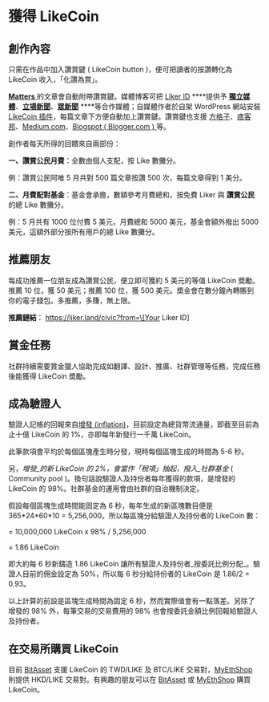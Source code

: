# 獲得 LikeCoin

## 創作內容

只需在作品中加入讚賞鍵 \( LikeCoin button \)，便可把讀者的按讚轉化為 LikeCoin 收入，「化讚為賞」。

[**Matters** ](https://matters.news/)的文章會自動附帶讚賞鍵。媒體博客可把 [Liker ID](https://docs.like.co/v/zh/user-guide/liker-id) ****提供予 [**獨立媒體**](https://www.inmediahk.net/)、[**立場新聞**](https://thestandnews.com/)、[**眾新聞**](https://www.hkcnews.com/) ****等合作媒體；自媒體作者於自架 WordPress 網站安裝 [LikeCoin 插件](https://wordpress.org/plugins/likecoin/)，每篇文章下方便自動加上讚賞鍵。讚賞鍵也支援 [方格子](https://vocus.cc/)、[痞客邦](https://appmarket.pixnet.tw/#!/addon/1331)、[Medium.com](http://medium.com/)、[Blogspot \( Blogger.com \) ](https://www.blogger.com/)等。

創作者每天所得的回饋來自兩部份：

**一、讚賞公民月費**：全數由個人支配，按 Like 數攤分。

例：讚賞公民阿唯 5 月共對 500 篇文章按讚 500 次，每篇文章得到 1 美分。

**二、月費配對基金**：基金會承擔，數額參考月費總和，按免費 Liker 與 **讚賞公民** 的總 Like 數攤分。

例：5 月共有 1000 位付費 5 美元，月費總和 5000 美元，基金會額外撥出 5000 美元，這額外部分按所有用戶的總 Like 數攤分。

## 推薦朋友

每成功推薦一位朋友成為讚賞公民，便立即可獲約 5 美元的等值 LikeCoin 奬勵。推薦 10 位，獲 50 美元；推薦 100 位，獲 500 美元。奬金會在數分鐘內轉賬到你的電子錢包。多推薦，多賺，無上限。

**推薦鏈結**： https://liker.land/civic?from=​\[Your Liker ID\]​

## 賞金任務

社群持續需要賞金獵人協助完成如翻譯、設計、推廣、社群管理等任務，完成任務後能獲得 LikeCoin 奬勵。

## 成為驗證人

驗證人記帳的回報來自[增發 \(inflation\)](https://medium.com/likecoin/genesis-republic-of-liker-land-3903bd4d3bc6)，目前設定為總貨幣流通量，即截至目前為止十億 LikeCoin 的 1%，亦即每年新發行一千萬 LikeCoin。

此筆款項會平均於每個區塊產生時分發，現時每個區塊生成的時間為 5-6 秒。

另，_增發_的新 LikeCoin 的 2%，會當作「稅項」抽起，撥入_社群基金_ \( Community pool \)。換句話說驗證人及持份者每年獲得的款項，是增發的 LikeCoin 的 98%。社群基金的運用會由社群的自治機制決定。

假設每個區塊生成時間能固定為 6 秒，每年生成的新區塊數目便是 365\*24\*60\*10 = 5,256,000。所以每區塊分給驗證人及持份者的 LikeCoin 數：

= 10,000,000 LikeCoin x 98% / 5,256,000

= 1.86 LikeCoin

即大約每 6 秒新鑄造 1.86 LikeCoin 讓所有驗證人及持份者_按委託比例分配_。驗證人目前的佣金設定為 50%，所以每 6 秒分給持份者的 LikeCoin 是 1.86/2 = 0.93。

以上計算的前設是區塊生成時間為固定 6 秒，然而實際值會有一點落差。另除了增發的 98% 外，每筆交易的交易費用的 98% 也會按委託金額比例回報給驗證人及持份者。

## 在交易所購買 LikeCoin

目前 [BitAsset](https://www.bitasset.com) 支援 LikeCoin 的 TWD/LIKE 及 BTC/LIKE 交易對，[MyEthShop](https://www.myethshop.com) 則提供 HKD/LIKE 交易對。有興趣的朋友可以在 [BitAsset](https://www.bitasset.com) 或 [MyEthShop](https://www.myethshop.com) 購買 LikeCoin。 

